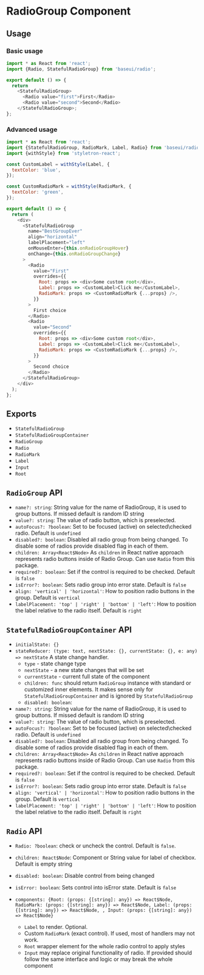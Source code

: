 # RadioGroup Component

## Usage

### Basic usage

```js
import * as React from 'react';
import {Radio, StatefulRadioGroup} from 'baseui/radio';

export default () => {
  return
    <StatefulRadioGroup>
      <Radio value="first">First</Radio>
      <Radio value="second">Second</Radio>
    </StatefulRadioGroup>;
};
```

### Advanced usage

```js
import * as React from 'react';
import {StatefulRadioGroup, RadioMark, Label, Radio} from 'baseui/radio';
import {withStyle} from 'styletron-react';

const CustomLabel = withStyle(Label, {
  textColor: 'blue',
});

const CustomRadioMark = withStyle(RadioMark, {
  textColor: 'green',
});

export default () => {
  return (
    <div>
      <StatefulRadioGroup
        name="BestGroupEver"
        align="horizontal"
        labelPlacement="left"
        onMouseEnter={this.onRadioGroupHover}
        onChange={this.onRadioGroupChange}
      >
        <Radio
          value="First"
          overrides={{
            Root: props => <div>Some custom root</div>,
            Label: props => <CustomLabel>Click me</CustomLabel>,
            RadioMark: props => <CustomRadioMark {...props} />,
          }}
        >
          First choice
        </Radio>
        <Radio
          value="Second"
          overrides={{
            Root: props => <div>Some custom root</div>,
            Label: props => <CustomLabel>Click me</CustomLabel>,
            RadioMark: props => <CustomRadioMark {...props} />,
          }}
        >
          Second choice
        </Radio>
      </StatefulRadioGroup>
    </div>
  );
};
```

## Exports

* `StatefulRadioGroup`
* `StatefulRadioGroupContainer`
* `RadioGroup`
* `Radio`
* `RadioMark`
* `Label`
* `Input`
* `Root`

## `RadioGroup` API

* `name?: string`:
  String value for the name of RadioGroup, it is used to group buttons. If missed default is random ID string
* `value?: string`:
  The value of radio button, which is preselected.
* `autoFocus?: ?boolean`:
  Set to be focused (active) on selected\checked radio. Default is `undefined`
* `disabled?: boolean`:
  Disabled all radio group from being changed. To disable some of radios provide disabled flag in each of them.
* `children: Array<React$Node>`
  As `children` in React native approach represents radio buttons inside of Radio Group. Can use `Radio` from this package.
* `required?: boolean`:
  Set if the control is required to be checked. Default is `false`
* `isError?: boolean`:
  Sets radio group into error state. Default is `false`
* `align: 'vertical' | 'horizontal'`:
  How to position radio buttons in the group. Default is `vertical`
* `labelPlacement: 'top' | 'right' | 'bottom' | 'left'`:
  How to position the label relative to the radio itself. Default is `right`

## `StatefulRadioGroupContainer` API

* `initialState: {}`
* `stateReducer: (type: text, nextState: {}, currentState: {}, e: any) => nextState`
  A state change handler.
  * `type` - state change type
  * `nextState` - a new state changes that will be set
  * `currentState` - current full state of the component
  * `children: func` should return `RadioGroup` instance with standard or customized inner elements. It makes sense only for `StatefulRadioGroupContainer` and is ignored by `StatefulRadioGroup`
  * `disabled: boolean`:
* `name?: string`:
  String value for the name of RadioGroup, it is used to group buttons. If missed default is random ID string
* `value?: string`:
  The value of radio button, which is preselected.
* `autoFocus?: ?boolean`:
  Set to be focused (active) on selected\checked radio. Default is `undefined`
* `disabled?: boolean`:
  Disabled all radio group from being changed. To disable some of radios provide disabled flag in each of them.
* `children: Array<React$Node>`
  As `children` in React native approach represents radio buttons inside of Radio Group. Can use `Radio` from this package.
* `required?: boolean`:
  Set if the control is required to be checked. Default is `false`
* `isError?: boolean`:
  Sets radio group into error state. Default is `false`
* `align: 'vertical' | 'horizontal'`:
  How to position radio buttons in the group. Default is `vertical`
* `labelPlacement: 'top' | 'right' | 'bottom' | 'left'`:
  How to position the label relative to the radio itself. Default is `right`

## `Radio` API

* `Radio: ?boolean`:
  check or uncheck the control. Default is `false`.
* `children: React$Node`:
  Component or String value for label of checkbox. Default is empty string
* `disabled: boolean`:
  Disable control from being changed
* `isError: boolean`:
  Sets control into isError state. Default is `false`
* `components: {Root: (props: {[string]: any}) => React$Node, RadioMark: (props: {[string]: any}) => React$Node, Label: (props: {[string]: any}) => React$Node, , Input: (props: {[string]: any}) => React$Node}`

  * `Label` to render. Optional.
  * Custom `RadioMark` (exact control). If used, most of handlers may not work.
  * `Root` wrapper element for the whole radio control to apply styles
  * `Input` may replace original functionality of radio. If provided should follow the same interface and logic or may break the whole component
